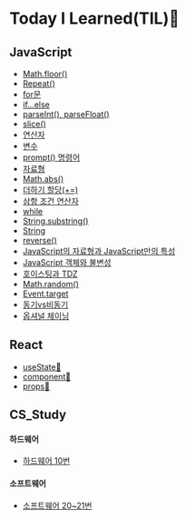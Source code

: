 # Today I Learned(TIL):memo:

## JavaScript
- [Math.floor()](https://github.com/saehwa95/TIL/blob/main/JavaScript/Math.floor().md)
- [Repeat()](https://github.com/saehwa95/TIL/blob/main/JavaScript/Repeat().md)
- [for문](https://github.com/saehwa95/TIL/blob/main/JavaScript/for%EB%AC%B8.md)
- [if...else](https://github.com/saehwa95/TIL/blob/main/JavaScript/if...else.md)
- [parseInt(), parseFloat()](https://github.com/saehwa95/TIL/blob/main/JavaScript/parseInt()%2C%20parseFloat().md)
- [slice()](https://github.com/saehwa95/TIL/blob/main/JavaScript/slice().md)
- [연산자](https://github.com/saehwa95/TIL/blob/main/JavaScript/%EC%97%B0%EC%82%B0%EC%9E%90.md)
- [변수](https://github.com/saehwa95/TIL/blob/main/JavaScript/%EB%B3%80%EC%88%98.md)
- [prompt() 명령어](https://github.com/saehwa95/TIL/blob/main/JavaScript/prompt()%20%EB%AA%85%EB%A0%B9%EC%96%B4.md)
- [자료형](https://github.com/saehwa95/TIL/blob/main/JavaScript/%EC%9E%90%EB%A3%8C%ED%98%95.md) 
- [Math.abs()](https://github.com/saehwa95/TIL/blob/main/JavaScript/Math.abs().md)
- [더하기 할당(+=)](https://github.com/saehwa95/TIL/blob/main/JavaScript/%EB%8D%94%ED%95%98%EA%B8%B0%20%ED%95%A0%EB%8B%B9(%2B%3D).md)
- [삼항 조건 연산자](https://github.com/saehwa95/TIL/blob/main/JavaScript/%EC%82%BC%ED%95%AD%20%EC%A1%B0%EA%B1%B4%20%EC%97%B0%EC%82%B0%EC%9E%90.md)
- [while](https://github.com/saehwa95/TIL/blob/main/JavaScript/while.md)
- [String.substring()](https://github.com/saehwa95/TIL/blob/main/JavaScript/String.substring().md)
- [String](https://github.com/saehwa95/TIL/blob/main/JavaScript/String.md)
- [reverse()](https://github.com/saehwa95/TIL/blob/main/JavaScript/reverse().md)
- [JavaScript의 자료형과 JavaScript만의 특성](https://github.com/saehwa95/TIL/blob/main/JavaScript/JavaScript%EC%9D%98%20%EC%9E%90%EB%A3%8C%ED%98%95%EA%B3%BC%20JavaScript%EB%A7%8C%EC%9D%98%20%ED%8A%B9%EC%84%B1.md)
- [JavaScript 객체와 불변성](https://github.com/saehwa95/TIL/blob/main/JavaScript/JavaScript%20%EA%B0%9D%EC%B2%B4%EC%99%80%20%EB%B6%88%EB%B3%80%EC%84%B1.md)
- [호이스팅과 TDZ](https://github.com/saehwa95/TIL/blob/main/JavaScript/%ED%98%B8%EC%9D%B4%EC%8A%A4%ED%8C%85%EA%B3%BC%20TDZ.md)
- [Math.random()](https://github.com/saehwa95/TIL/blob/main/JavaScript/Math.random().md)
- [Event.target](https://github.com/saehwa95/TIL/blob/main/JavaScript/Event.target.md)
- [동기vs비동기](https://github.com/saehwa95/TIL/blob/main/JavaScript/%EB%8F%99%EA%B8%B0vs%EB%B9%84%EB%8F%99%EA%B8%B0.md)
- [옵셔널 체이닝](https://github.com/saehwa95/TIL/blob/main/JavaScript/%EC%98%B5%EC%85%94%EB%84%90%20%EC%B2%B4%EC%9D%B4%EB%8B%9D.md)

## React
- [useState:memo:](https://github.com/saehwa95/TIL/blob/main/React/useState.md)
- [component:memo:](https://github.com/saehwa95/TIL/blob/main/React/component.md)
- [props:memo:](https://github.com/saehwa95/TIL/blob/main/React/props.md)

## CS_Study
#### 하드웨어
- [하드웨어 10번](https://github.com/saehwa95/TIL/blob/main/CS_STUDY/%5B%ED%95%98%EB%93%9C%EC%9B%A8%EC%96%B4%2010%EB%B2%88%5D.md)
#### 소프트웨어
- [소프트웨어 20~21번](https://github.com/saehwa95/TIL/blob/main/CS_STUDY/%5B%EC%86%8C%ED%94%84%ED%8A%B8%EC%9B%A8%EC%96%B4%2020~21%EB%B2%88%5D.md)
